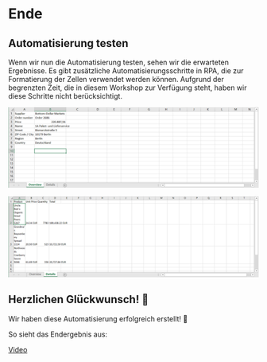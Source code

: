 # Ende

## Automatisierung testen

Wenn wir nun die Automatisierung testen, sehen wir die erwarteten Ergebnisse. Es gibt zusätzliche Automatisierungsschritte in RPA, die zur Formatierung der Zellen verwendet werden können. Aufgrund der begrenzten Zeit, die in diesem Workshop zur Verfügung steht, haben wir diese Schritte nicht berücksichtigt.

![](../images/0920.png)

![](../images/0921.png)


## Herzlichen Glückwunsch! 🎉

Wir haben diese Automatisierung erfolgreich erstellt! 🎉

So sieht das Endergebnis aus:


[Video](../images/OrderManagementVideo.mp4 ':include :type=video width=100% controls' )